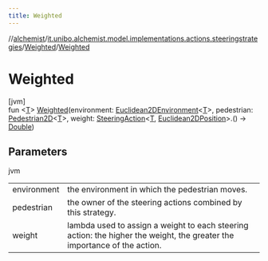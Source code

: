 ```yaml
---
title: Weighted
---
```

//[alchemist](../../../index.html)/[it.unibo.alchemist.model.implementations.actions.steeringstrategies](../index.html)/[Weighted](index.html)/[Weighted](-weighted.html)



# Weighted



[jvm]\
fun <[T](index.html)> [Weighted](-weighted.html)(environment: [Euclidean2DEnvironment](../../it.unibo.alchemist.model.interfaces.environments/-euclidean2-d-environment/index.html)<[T](index.html)>, pedestrian: [Pedestrian2D](../../it.unibo.alchemist.model.interfaces/-pedestrian2-d/index.html)<[T](index.html)>, weight: [SteeringAction](../../it.unibo.alchemist.model.interfaces/-steering-action/index.html)<[T](index.html), [Euclidean2DPosition](../../it.unibo.alchemist.model.implementations.positions/-euclidean2-d-position/index.html)>.() -> [Double](https://kotlinlang.org/api/latest/jvm/stdlib/kotlin/-double/index.html))



## Parameters


jvm

| | |
|---|---|
| environment | the environment in which the pedestrian moves. |
| pedestrian | the owner of the steering actions combined by this strategy. |
| weight | lambda used to assign a weight to each steering action: the higher the weight, the greater the     importance of the action. |




